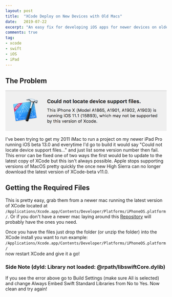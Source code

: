 ```yaml
---
layout: post
title:  "XCode Deploy on New Devices with Old Macs"
date:   2019-07-22
excerpt: "An easy fix for developing iOS apps for newer devices on older but still capable hardware"
comments: true
tag:
- xcode
- swift
- iOS
- iPad
---
```


## The Problem

![Promblem Image](/assets/img/posts/deploy-to-new-devices-xcode/header.png)

I've been trying to get my 2011 iMac to run a project on my newer iPad Pro running iOS beta 13.0 and everytime I'd go to build it would say "Could not locate device support files..." and just list some version number then fail. This error can be fixed one of two ways the first would be to update to the latest copy of XCode but this isn't always possible. Apple stops supporting versions of MacOS pretty quickly the once new High Sierra can no longer download the latest version of XCode-beta v11.0.

## Getting the Required Files

This is pretty easy, grab them from a newer mac running the latest version of XCode located at ```/Applications/Xcode.app/Contents/Developer/Platforms/iPhoneOS.platform/```. Or if you don't have a newer mac laying around this [Repository](https://github.com/filsv/iPhoneOSDeviceSupport) will probably have the ones you need.

Once you have the files just drop the folder (or unzip the folder) into the XCode install you want to run example: </br> ```/Applications/Xcode.app/Contents/Developer/Platforms/iPhoneOS.platform/``` </br> 
now restart XCode and give it a go!

### Side Note (dyld: Library not loaded: @rpath/libswiftCore.dylib)

If you see the error above go to Build Settings (make sure All is selected) and change Always Embed Swift Standard Libraries from No to Yes. Now clean and try again!
